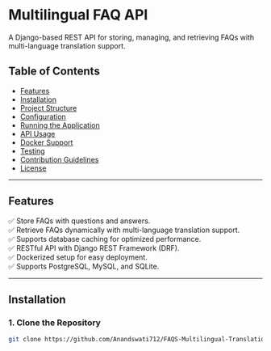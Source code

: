 # **Multilingual FAQ API**  

A Django-based REST API for storing, managing, and retrieving FAQs with multi-language translation support.

## **Table of Contents**  
- [Features](#features)  
- [Installation](#installation)  
- [Project Structure](#project-structure)  
- [Configuration](#configuration)  
- [Running the Application](#running-the-application)  
- [API Usage](#api-usage)  
- [Docker Support](#docker-support)  
- [Testing](#testing)  
- [Contribution Guidelines](#contribution-guidelines)  
- [License](#license)  

---

## **Features**  
✅ Store FAQs with questions and answers.  
✅ Retrieve FAQs dynamically with multi-language translation support.  
✅ Supports database caching for optimized performance.  
✅ RESTful API with Django REST Framework (DRF).  
✅ Dockerized setup for easy deployment.  
✅ Supports PostgreSQL, MySQL, and SQLite.  

---

## **Installation**  

### **1. Clone the Repository**  
```bash
git clone https://github.com/Anandswati712/FAQS-Multilingual-Translation.git

